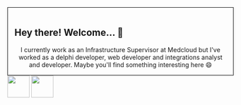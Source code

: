 <div style="border: 1px solid black; padding: 15px; width: 50vw; margin: auto">
        <h2>Hey there! Welcome... 👋</h2>
        <span style="text-align: center; display: inline-block">I currently work as an Infrastructure Supervisor at Medcloud but I've worked as a delphi developer, web developer and integrations analyst and developer. Maybe you'll find something interesting here 😄</span>
</div>
<div>
    <a href="https://www.linkedin.com/in/giusepe-budny-675111110" target="_blank"><img src="https://cdn-icons-png.flaticon.com/512/174/174857.png" height=50 width=50 target="_blank"></a>
    <a href = "https://www.instagram.com/giubudny"><img src="https://upload.wikimedia.org/wikipedia/commons/a/a5/Instagram_icon.png" width=50 height=50 target="_blank"></a>
</div>

